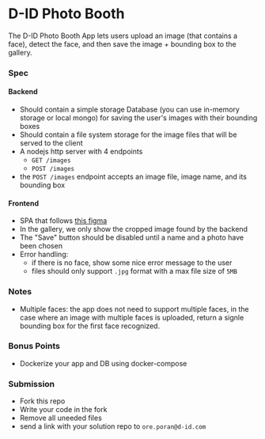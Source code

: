 # D-ID Photo Booth
The D-ID Photo Booth App lets users upload an image (that contains a face), detect the face, and then save the image + bounding box to the gallery.

### Spec

#### Backend
* Should contain a simple storage Database (you can use in-memory storage or local mongo) for saving the user's images with their bounding boxes
* Should contain a file system storage for the image files that will be served to the client
* A nodejs http server with 4 endpoints
    - `GET /images`
    - `POST /images`
* the `POST /images` endpoint accepts an image file, image name, and its bounding box

#### Frontend
* SPA that follows [this figma](https://www.figma.com/file/XeFkEaGnk30P96om1217P7/Face-Recognition-Gallery-App?node-id=0%3A1)
* In the gallery, we only show the cropped image found by the backend
* The "Save" button should be disabled until a name and a photo have been chosen
* Error handling: 
    - if there is no face, show some nice error message to the user
    - files should only support `.jpg` format with a max file size of `5MB`


### Notes
* Multiple faces: the app does not need to support multiple faces, in the case where an image with multiple faces is uploaded,  return a signle bounding box for the first face recognized.


### Bonus Points
* Dockerize your app and DB using docker-compose

### Submission
- Fork this repo 
- Write your code in the fork
- Remove all uneeded files
- send a link with your solution repo to `ore.poran@d-id.com`